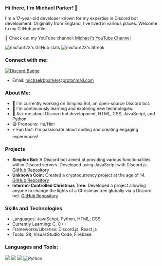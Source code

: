### Hi there, I'm Michael Parker! 👋

I'm a 17-year-old developer known for my expertise in Discord bot development. Originally from England, I've lived in various places. Welcome to my GitHub profile!

🌟 Check out my YouTube channel: [Michael's YouTube Channel](https://www.youtube.com/channel/UCseznP4Qb2DrRcDXcnAx_iw)

![micfun123's GitHub stats](https://github-readme-stats.vercel.app/api?username=micfun123&show_icons=true&theme=cobalt)
![micfun123's Streak](https://github-readme-streak-stats.herokuapp.com/?user=micfun123&theme=vue-dark&hide_border=true)

### Connect with me:

[![Discord Badge](https://discord.c99.nl/widget/theme-3/481377376475938826.png)](https://discord.gg/5jJmQPmvpV)
- Email: michaelrbparker@protonmail.com

### About Me:

- 🔭 I'm currently working on Simplex Bot, an open-source Discord bot.
- 🌱 I'm continuously learning and exploring new technologies.
- 💬 Ask me about Discord bot development, HTML, CSS, JavaScript, and Python.
- 😄 Pronouns: He/Him
- ⚡ Fun fact: I'm passionate about coding and creating engaging experiences!

### Projects

- **Simplex Bot:** A Discord bot aimed at providing various functionalities within Discord servers. Developed using JavaScript with Discord.js. [GitHub Repository](https://github.com/micfun123/Simplex_bot)
- **Unknown Coin:** Created a cryptocurrency project at the age of 14. [GitHub Repository](https://github.com/Unknown-Coin/unknownCoin)
- **Internet-Controlled Christmas Tree:** Developed a project allowing anyone to change the lights of a Christmas tree globally via a Discord bot. [GitHub Repository](https://github.com/micfun123/Discord_Controlled_Christmas_Tree)

### Skills and Technologies

- Languages: JavaScript, Python, HTML, CSS
- Currently Learning: C, C++
- Frameworks/Libraries: Discord.js, React.js
- Tools: Git, Visual Studio Code, Firebase

### Languages and Tools:

<img src="https://img.shields.io/badge/html5%20-%23E34F26.svg?&style=for-the-badge&logo=html5&logoColor=white"> <img src="https://img.shields.io/badge/css3%20-%231572B6.svg?&style=for-the-badge&logo=css3&logoColor=white"> <img src="https://img.shields.io/badge/javascript%20-ffdd00.svg?&style=for-the-badge&logo=javascript&logoColor=black"> <img alt="Python" src="https://img.shields.io/badge/python-%2314354C.svg?&style=for-the-badge&logo=python&logoColor=white">
